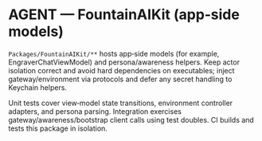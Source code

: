 # AGENT — FountainAIKit (app‑side models)

`Packages/FountainAIKit/**` hosts app‑side models (for example, EngraverChatViewModel) and persona/awareness helpers. Keep actor isolation correct and avoid hard dependencies on executables; inject gateway/environment via protocols and defer any secret handling to Keychain helpers.

Unit tests cover view‑model state transitions, environment controller adapters, and persona parsing. Integration exercises gateway/awareness/bootstrap client calls using test doubles. CI builds and tests this package in isolation.
